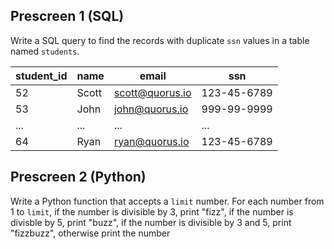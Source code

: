 ## Prescreen 1 (SQL)

Write a SQL query to find the records with duplicate `ssn` values in a table named `students`.

| student_id | name  | email           | ssn         |
| ---------- | ----- | --------------- | ----------- |
| 52         | Scott | scott@quorus.io | 123-45-6789 |
| 53         | John  | john@quorus.io  | 999-99-9999 |
| ...        | ...   | ...             | ...         |
| 64         | Ryan  | ryan@quorus.io  | 123-45-6789 |

## Prescreen 2 (Python)

Write a Python function that accepts a `limit` number.
For each number from 1 to `limit`, if the number is divisible by 3, print "fizz",
if the number is divisble by 5, print "buzz",
if the number is divisible by 3 and 5, print "fizzbuzz",
otherwise print the number
